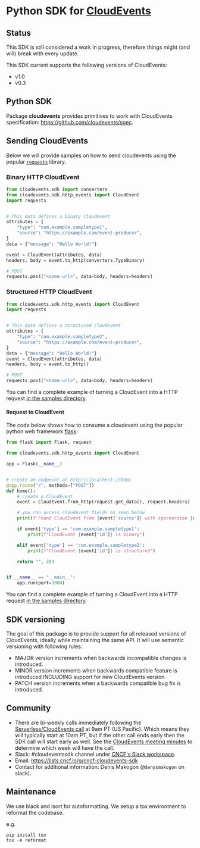 # Python SDK for [CloudEvents](https://github.com/cloudevents/spec)

## Status

This SDK is still considered a work in progress, therefore things might (and
will) break with every update.

This SDK current supports the following versions of CloudEvents:

- v1.0
- v0.3

## Python SDK

Package **cloudevents** provides primitives to work with CloudEvents specification: https://github.com/cloudevents/spec.

## Sending CloudEvents

Below we will provide samples on how to send cloudevents using the popular
[`requests`](http://docs.python-requests.org) library.

### Binary HTTP CloudEvent

```python
from cloudevents.sdk import converters
from cloudevents.sdk.http_events import CloudEvent
import requests


# This data defines a binary cloudevent
attributes = {
    "type": "com.example.sampletype1",
    "source": "https://example.com/event-producer",
}
data = {"message": "Hello World!"}

event = CloudEvent(attributes, data)
headers, body = event.to_http(converters.TypeBinary)

# POST
requests.post("<some-url>", data=body, headers=headers)
```

### Structured HTTP CloudEvent

```python
from cloudevents.sdk.http_events import CloudEvent
import requests


# This data defines a structured cloudevent
attributes = {
    "type": "com.example.sampletype2",
    "source": "https://example.com/event-producer",
}
data = {"message": "Hello World!"}
event = CloudEvent(attributes, data)
headers, body = event.to_http()

# POST
requests.post("<some-url>", data=body, headers=headers)
```

You can find a complete example of turning a CloudEvent into a HTTP request [in the samples directory](samples/http-cloudevents/client.py).

#### Request to CloudEvent

The code below shows how to consume a cloudevent using the popular python web framework
[flask](https://flask.palletsprojects.com/en/1.1.x/quickstart/):

```python
from flask import Flask, request

from cloudevents.sdk.http_events import CloudEvent

app = Flask(__name__)


# create an endpoint at http://localhost:/3000/
@app.route("/", methods=["POST"])
def home():
    # create a CloudEvent
    event = CloudEvent.from_http(request.get_data(), request.headers)

    # you can access cloudevent fields as seen below
    print(f"Found CloudEvent from {event['source']} with specversion {event['specversion']}")

    if event['type'] == 'com.example.sampletype1':
        print(f"CloudEvent {event['id']} is binary")

    elif event['type'] == 'com.example.sampletype2':
        print(f"CloudEvent {event['id']} is structured")

    return "", 204


if __name__ == "__main__":
    app.run(port=3000)
```

You can find a complete example of turning a CloudEvent into a HTTP request [in the samples directory](samples/http-cloudevents/server.py).

## SDK versioning

The goal of this package is to provide support for all released versions of CloudEvents, ideally while maintaining
the same API. It will use semantic versioning with following rules:

- MAJOR version increments when backwards incompatible changes is introduced.
- MINOR version increments when backwards compatible feature is introduced INCLUDING support for new CloudEvents version.
- PATCH version increments when a backwards compatible bug fix is introduced.

## Community

- There are bi-weekly calls immediately following the [Serverless/CloudEvents
  call](https://github.com/cloudevents/spec#meeting-time) at
  9am PT (US Pacific). Which means they will typically start at 10am PT, but
  if the other call ends early then the SDK call will start early as well.
  See the [CloudEvents meeting minutes](https://docs.google.com/document/d/1OVF68rpuPK5shIHILK9JOqlZBbfe91RNzQ7u_P7YCDE/edit#)
  to determine which week will have the call.
- Slack: #cloudeventssdk channel under
  [CNCF's Slack workspace](https://slack.cncf.io/).
- Email: https://lists.cncf.io/g/cncf-cloudevents-sdk
- Contact for additional information: Denis Makogon (`@denysmakogon` on slack).

## Maintenance

We use black and isort for autoformatting. We setup a tox environment to reformat
the codebase.

e.g.

```python
pip install tox
tox -e reformat
```
